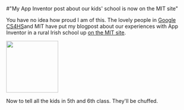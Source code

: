 #"My App Inventor post about our kids' school is now on the MIT site"

You have no idea how proud I am of this. The lovely people in <a href="http://cs4hs.com/">Google CS4HS</a>and MIT have put my blogpost about our experiences with App Inventor in a rural Irish school up <a href="http://appinventoredu.mit.edu/stories/after-school-app-inventor-ireland">on the MIT site</a>.

<a href="http://appinventoredu.mit.edu/stories/after-school-app-inventor-ireland"><img class="size-full wp-image-633 aligncenter" title="logo" src="https://s3-eu-west-1.amazonaws.com/conoroneill.net/wp-content/uploads/2012/03/logo.png" alt="" width="140" height="140" /></a>

Now to tell all the kids in 5th and 6th class. They'll be chuffed.

&nbsp;